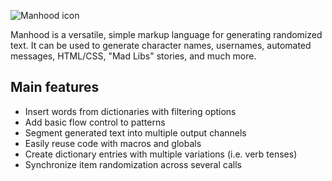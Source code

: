 ![Manhood icon](http://i.imgur.com/IRAGry1.png)

Manhood is a versatile, simple markup language for generating randomized text.
It can be used to generate character names, usernames, automated messages, HTML/CSS, "Mad Libs" stories, and much more.

Main features
-----

* Insert words from dictionaries with filtering options
* Add basic flow control to patterns
* Segment generated text into multiple output channels
* Easily reuse code with macros and globals
* Create dictionary entries with multiple variations (i.e. verb tenses)
* Synchronize item randomization across several calls


